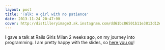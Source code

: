 ```yaml
---
layout: post
title: 'Talk: A girl with no patience'
date: 2013-11-24 20:47:00
cover: http://distilleryimage3.ak.instagram.com/dd61bc86501b11e3813d12de6d5e9f1d_8.jpg
---
```


I gave a talk at Rails Girls Milan 2 weeks ago, on my journey into programming. I am pretty happy with the slides, so [here you go](https://speakerdeck.com/muan/a-girl-with-no-patience)!

